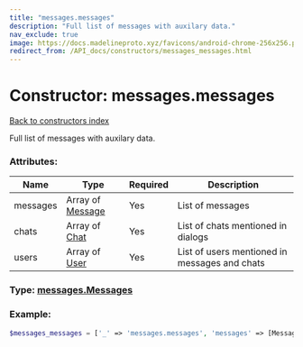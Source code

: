 ```yaml
---
title: "messages.messages"
description: "Full list of messages with auxilary data."
nav_exclude: true
image: https://docs.madelineproto.xyz/favicons/android-chrome-256x256.png
redirect_from: /API_docs/constructors/messages_messages.html
---
```

# Constructor: messages.messages  
[Back to constructors index](/API_docs/constructors/index.html)



Full list of messages with auxilary data.

### Attributes:

| Name     |    Type       | Required | Description |
|----------|---------------|----------|-------------|
|messages|Array of [Message](/API_docs/types/Message.html) | Yes|List of messages|
|chats|Array of [Chat](/API_docs/types/Chat.html) | Yes|List of chats mentioned in dialogs|
|users|Array of [User](/API_docs/types/User.html) | Yes|List of users mentioned in messages and chats|



### Type: [messages.Messages](/API_docs/types/messages.Messages.html)


### Example:

```php
$messages_messages = ['_' => 'messages.messages', 'messages' => [Message, Message], 'chats' => [Chat, Chat], 'users' => [User, User]];
```  
